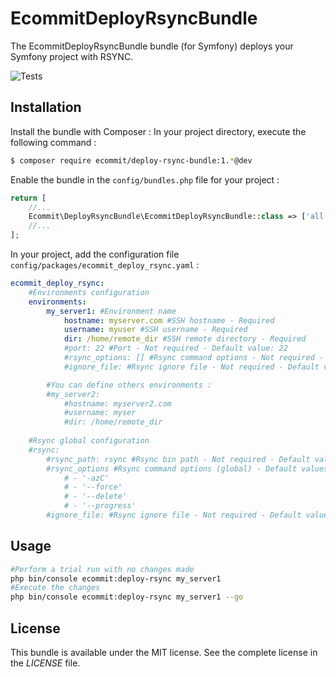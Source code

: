# EcommitDeployRsyncBundle

The EcommitDeployRsyncBundle bundle (for Symfony) deploys your Symfony project with RSYNC.


![Tests](https://github.com/e-commit/deploy-rsync-bundle/workflows/Tests/badge.svg)


## Installation ##

Install the bundle with Composer : In your project directory, execute the following command :

```bash
$ composer require ecommit/deploy-rsync-bundle:1.*@dev
```

Enable the bundle in the `config/bundles.php` file for your project :

```php
return [
    //...
    Ecommit\DeployRsyncBundle\EcommitDeployRsyncBundle::class => ['all' => true],
    //...
];
```

In your project, add the configuration file `config/packages/ecommit_deploy_rsync.yaml` :

```yaml
ecommit_deploy_rsync:
    #Environments configuration
    environments:
        my_server1: #Environment name
            hostname: myserver.com #SSH hostname - Required
            username: myuser #SSH username - Required
            dir: /home/remote_dir #SSH remote directory - Required
            #port: 22 #Port - Not required - Default value: 22
            #rsync_options: [] #Rsync command options - Not required - Default values: [] - If not defined, the global rsync_options is used
            #ignore_file: #Rsync ignore file - Not required - Default value: null - If not defined, the global ignore_file option is used

        #You can define others environments :
        #my_server2:
            #hostname: myserver2.com
            #username: myser
            #dir: /home/remote_dir
    
    #Rsync global configuration
    #rsync:
        #rsync_path: rsync #Rsync bin path - Not required - Default value: "rsync"
        #rsync_options #Rsync command options (global) - Default values:
            # - '-azC'
            # - '--force'
            # - '--delete'
            # - '--progress'
        #ignore_file: #Rsync ignore file - Not required - Default value: null
```


## Usage ##

```bash
#Perform a trial run with no changes made
php bin/console ecommit:deploy-rsync my_server1
#Execute the changes
php bin/console ecommit:deploy-rsync my_server1 --go
```


## License ##

This bundle is available under the MIT license. See the complete license in the *LICENSE* file.
